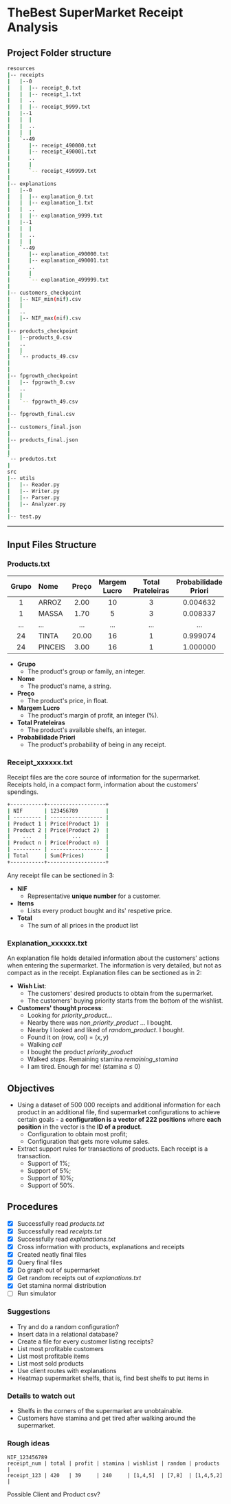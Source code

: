 # TheBest SuperMarket Receipt Analysis

## Project Folder structure

````bash
resources
|-- receipts
|   |--0
|   |  |-- receipt_0.txt
|   |  |-- receipt_1.txt
|   |  ..
|   |  |-- receipt_9999.txt
|   |--1
|   |  |
|   |  ..
|   |  | 
|   `--49
|      |-- receipt_490000.txt
|      |-- receipt_490001.txt
|      ..
|      |
|      `-- receipt_499999.txt
|
|-- explanations
|   |--0
|   |  |-- explanation_0.txt
|   |  |-- explanation_1.txt
|   |  ..
|   |  |-- explanation_9999.txt
|   |--1
|   |  |
|   |  ..
|   |  | 
|   `--49
|      |-- explanation_490000.txt
|      |-- explanation_490001.txt
|      ..
|      |
|      `-- explanation_499999.txt
|
|-- customers_checkpoint
|   |-- NIF_min(nif).csv
|   |
|   ..
|   |-- NIF_max(nif).csv
|
|-- products_checkpoint
|   |--products_0.csv
|   ..
|   |
|   `-- products_49.csv
|       
|
|-- fpgrowth_checkpoint
|   |-- fpgrowth_0.csv
|   ..
|   |
|   `-- fpgrowth_49.csv
|
|-- fpgrowth_final.csv
|
|-- customers_final.json
|
|-- products_final.json
|
|
`-- produtos.txt
| 
src
|-- utils
|   |-- Reader.py
|   |-- Writer.py
|   |-- Parser.py
|   |-- Analyzer.py
|
|-- test.py
````

---

## Input Files Structure

### Products.txt

| Grupo | Nome | Preço | Margem Lucro | Total Prateleiras | Probabilidade Priori |
| :---: | :--- | :---: | :----------: | :---------------: | :------------------: |
| 1 | ARROZ | 2.00 | 10 | 3 | 0.004632 |
| 1 | MASSA | 1.70 | 5 | 3 | 0.008337 |
| ... | ... | ... | ... | ... | ... |
| 24 | TINTA | 20.00 | 16 | 1 | 0.999074 |
| 24 | PINCEIS | 3.00 | 16 | 1 | 1.000000 |

- **Grupo**
  - The product's group or family, an integer.
- **Nome**
  - The product's name, a string.
- **Preço**
  - The product's price, in float.
- **Margem Lucro**
  - The product's margin of profit, an integer (%).
- **Total Prateleiras**
  - The product's available shelfs, an integer.
- **Probabilidade Priori**
  - The product's probability of being in any receipt.

### Receipt_xxxxxx.txt

Receipt files are the core source of information for the supermarket. Receipts hold, in a compact form, information about the customers' spendings.

````bash
+-----------+-------------------+
| NIF       | 123456789         |
| --------- | ----------------- |
| Product 1 | Price(Product 1)  |
| Product 2 | Price(Product 2)  |
|    ...    |        ...        | 
| Product n | Price(Product n)  |
| --------- | ----------------- |
| Total     | Sum(Prices)       |
+-----------+-------------------+
````

Any receipt file can be sectioned in 3:

- **NIF**
  - Representative **unique number** for a customer.
- **Items**
  - Lists every product bought and its' respetive price.
- **Total**
  - The sum of all prices in the product list

### Explanation_xxxxxx.txt

An explanation file holds detailed information about the customers' actions when entering the supermarket. The information is very detailed, but not as compact as in the receipt. Explanation files can be sectioned as in 2:

- **Wish List**:
  - The customers' desired products to obtain from the supermarket.
  - The customers' buying priority starts from the bottom of the wishlist.
- **Customers' thought process**:
  - Looking for $priority\_product$...
  - Nearby there was $non\_priority\_product$ ... I bought.
  - Nearby I looked and liked of $random\_product$. I bought.
  - Found it on (row, col) = $(x,y)$
  - Walking $cell$
  - I bought the product $priority\_product$
  - Walked $steps$. Remaining stamina $remaining\_stamina$
  - I am tired. Enough for me! (stamina $\le$ 0)

## Objectives

- Using a dataset of 500 000 receipts and additional information for each product in an additional file, find supermarket configurations to achieve certain goals - a **configuration is a vector of 222 positions** where **each position** in the vector is the **ID of a product**.
  - Configuration to obtain most profit;
  - Configuration that gets more volume sales.
- Extract support rules for transactions of products. Each receipt is a transaction.
  - Support of 1%;
  - Support of 5%;
  - Support of 10%;
  - Support of 50%.

## Procedures

- [x] Successfully read *products.txt*
- [x] Successfully read *receipts.txt*
- [x] Successfully read *explanations.txt*
- [x] Cross information with products, explanations and receipts
- [x] Created neatly final files
- [x] Query final files
- [x] Do graph out of supermarket
- [x] Get random receipts out of *explanations.txt*
- [x] Get stamina normal distribution
- [ ] Run simulator

### Suggestions

- Try and do a random configuration?
- Insert data in a relational database?
- Create a file for every customer listing receipts?
- List most profitable customers
- List most profitable items
- List most sold products
- Use client routes with explanations
- Heatmap supermarket shelfs, that is, find best shelfs to put items in

### Details to watch out

- Shelfs in the corners of the supermarket are unobtainable.
- Customers have stamina and get tired after walking around the supermarket.

### Rough ideas

```csv
NIF_123456789
receipt_num | total | profit | stamina | wishlist | random | products  |
receipt_123 | 420   | 39     | 240     | [1,4,5]  | [7,8]  | [1,4,5,2] |
```

Possible Client and Product csv?
